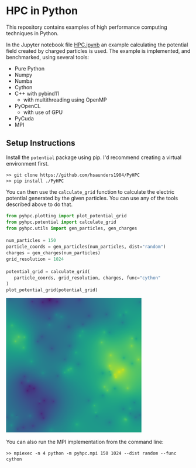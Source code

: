 # HPC in Python

This repository contains examples of high performance computing techniques in
Python.

In the Jupyter notebook file [HPC.ipynb](HPC.ipynb) an example calculating the
potential field created by charged particles is used.
The example is implemented, and benchmarked, using several tools:

- Pure Python
- Numpy
- Numba
- Cython
- C++ with pybind11
  - with multithreading using OpenMP
- PyOpenCL
  - with use of GPU
- PyCuda
- MPI

## Setup Instructions

Install the `potential` package using pip.
I'd recommend creating a virtual environment first.

```shell
>> git clone https://github.com/hsaunders1904/PyHPC
>> pip install ./PyHPC
```

You can then use the `calculate_grid` function to calculate the electric
potential generated by the given particles.
You can use any of the tools described above to do that.

```python
from pyhpc.plotting import plot_potential_grid
from pyhpc.potential import calculate_grid
from pyhpc.utils import gen_particles, gen_charges

num_particles = 150
particle_coords = gen_particles(num_particles, dist="random")
charges = gen_charges(num_particles)
grid_resolution = 1024

potential_grid = calculate_grid(
   particle_coords, grid_resolution, charges, func="cython"
)
plot_potential_grid(potential_grid)
```

![img](resources/readme_sample_grid.png)

You can also run the MPI implementation from the command line:

```shell
>> mpiexec -n 4 python -m pyhpc.mpi 150 1024 --dist random --func cython
```
